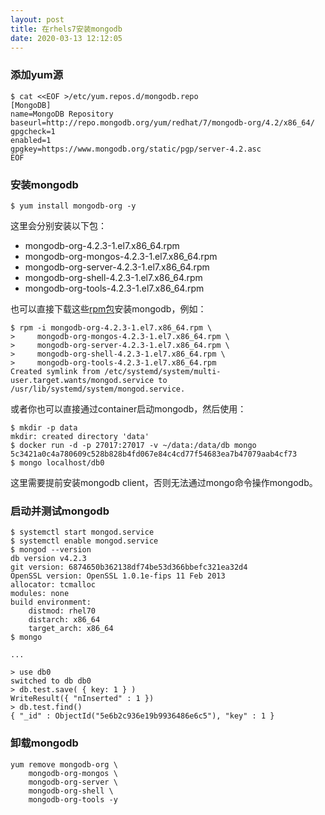 ```yaml
---
layout: post
title: 在rhels7安装mongodb
date: 2020-03-13 12:12:05
---
```



### 添加yum源

```
$ cat <<EOF >/etc/yum.repos.d/mongodb.repo
[MongoDB]
name=MongoDB Repository
baseurl=http://repo.mongodb.org/yum/redhat/7/mongodb-org/4.2/x86_64/
gpgcheck=1
enabled=1
gpgkey=https://www.mongodb.org/static/pgp/server-4.2.asc
EOF
```

### 安装mongodb

```
$ yum install mongodb-org -y
```

这里会分别安装以下包：

- mongodb-org-4.2.3-1.el7.x86_64.rpm
- mongodb-org-mongos-4.2.3-1.el7.x86_64.rpm
- mongodb-org-server-4.2.3-1.el7.x86_64.rpm
- mongodb-org-shell-4.2.3-1.el7.x86_64.rpm
- mongodb-org-tools-4.2.3-1.el7.x86_64.rpm

也可以直接下载这些[rpm包](http://repo.mongodb.org/yum/redhat/7/mongodb-org/4.2/x86_64/RPMS/)安装mongodb，例如：

```
$ rpm -i mongodb-org-4.2.3-1.el7.x86_64.rpm \
>     mongodb-org-mongos-4.2.3-1.el7.x86_64.rpm \
>     mongodb-org-server-4.2.3-1.el7.x86_64.rpm \
>     mongodb-org-shell-4.2.3-1.el7.x86_64.rpm \
>     mongodb-org-tools-4.2.3-1.el7.x86_64.rpm
Created symlink from /etc/systemd/system/multi-user.target.wants/mongod.service to /usr/lib/systemd/system/mongod.service.
```

或者你也可以直接通过container启动mongodb，然后使用：

```
$ mkdir -p data
mkdir: created directory 'data'
$ docker run -d -p 27017:27017 -v ~/data:/data/db mongo
5c3421a0c4a780609c528b828b4fd067e84c4cd77f54683ea7b47079aab4cf73
$ mongo localhost/db0
```

这里需要提前安装mongodb client，否则无法通过mongo命令操作mongodb。


### 启动并测试mongodb

```
$ systemctl start mongod.service
$ systemctl enable mongod.service
$ mongod --version
db version v4.2.3
git version: 6874650b362138df74be53d366bbefc321ea32d4
OpenSSL version: OpenSSL 1.0.1e-fips 11 Feb 2013
allocator: tcmalloc
modules: none
build environment:
    distmod: rhel70
    distarch: x86_64
    target_arch: x86_64
$ mongo

...

> use db0
switched to db db0
> db.test.save( { key: 1 } )
WriteResult({ "nInserted" : 1 })
> db.test.find()
{ "_id" : ObjectId("5e6b2c936e19b9936486e6c5"), "key" : 1 }
```

### 卸载mongodb

```
yum remove mongodb-org \
	mongodb-org-mongos \
	mongodb-org-server \
	mongodb-org-shell \
	mongodb-org-tools -y
```
